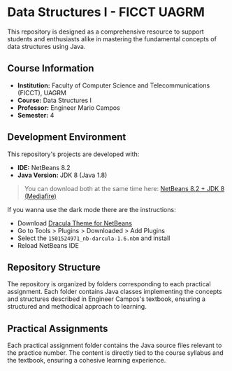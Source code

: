# Data Structures I - FICCT UAGRM

This repository is designed as a comprehensive resource to support students and enthusiasts alike in mastering the fundamental concepts of data structures using Java.

## Course Information

- **Institution:** Faculty of Computer Science and Telecommunications (FICCT), UAGRM
- **Course:** Data Structures I
- **Professor:** Engineer Mario Campos
- **Semester:** 4

## Development Environment

This repository's projects are developed with:
- **IDE:** NetBeans 8.2
- **Java Version:** JDK 8 (Java 1.8)
> You can download both at the same time here: [NetBeans 8.2 + JDK 8 (Mediafire)](https://www.mediafire.com/file/1qntoo71xp1x4gq/netbeans_8.2_%252B_jdk-8u111_-_windows-x64.exe/file)

If you wanna use the dark mode there are the instructions:
- Download [Dracula Theme for NetBeans](https://drive.google.com/file/d/1589tMWr7rUJtQ92bOJNcapWeiOApk31i/edit)
- Go to Tools > Plugins > Downloaded > Add Plugins
- Select the `1501524971_nb-darcula-1.6.nbm` and install
- Reload NetBeans IDE

## Repository Structure

The repository is organized by folders corresponding to each practical assignment. Each folder contains Java classes implementing the concepts and structures described in Engineer Campos's textbook, ensuring a structured and methodical approach to learning.

## Practical Assignments

Each practical assignment folder contains the Java source files relevant to the practice number. The content is directly tied to the course syllabus and the textbook, ensuring a cohesive learning experience.
